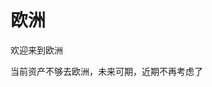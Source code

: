 # 欧洲

欢迎来到欧洲

当前资产不够去欧洲，未来可期，近期不再考虑了

<script setup>
import ACardLinks from '../../../.vitepress/components/ACardLinks.vue'

import { TRIP_EUROPE_DATA } from '../../../.vitepress/data/trip/place'
</script>
<style src="../../../.vitepress/style/layout-card.scss"></style>

<ACardLinks v-for="{title, items} in TRIP_EUROPE_DATA" :title="title" :items="items"/>

